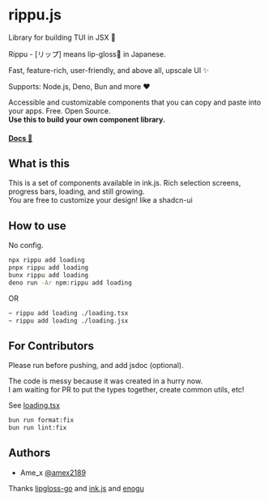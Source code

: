 # rippu.js
Library for building TUI in JSX 💄

Rippu - [リップ] means lip-gloss💄 in Japanese.

Fast, feature-rich, user-friendly, and above all, upscale UI ✨

Supports: Node.js, Deno, Bun and more :heart:

Accessible and customizable components that you can copy and paste into your apps. Free. Open Source.  
**Use this to build your own component library.**  

#### [**Docs 📖**](https://github.com/EdamAme-x/rippu.js/wiki)

## What is this

This is a set of components available in ink.js. Rich selection screens, progress bars, loading, and still growing.   
You are free to customize your design!
like a shadcn-ui

## How to use
No config.

```bash
npx rippu add loading
pnpx rippu add loading
bunx rippu add loading
deno run -Ar npm:rippu add loading
```

OR

```bash
~ rippu add loading ./loading.tsx
~ rippu add loading ./loading.jsx
```

## For Contributors

Please run before pushing, and add jsdoc (optional).

The code is messy because it was created in a hurry now.  
I am waiting for PR to put the types together, create common utils, etc!  

See [loading.tsx](components/loading.tsx)

```bash
bun run format:fix
bun run lint:fix
```

## Authors
- Ame_x [@amex2189](https://x.com/amex2189)

Thanks [lipgloss-go](https://github.com/charmbracelet/lipgloss) and [ink.js](https://github.com/y-lohse/inkjs) and [enogu](https://github.com/ryuapp/enogu)
